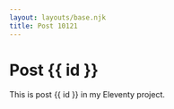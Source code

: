 ```yaml
---
layout: layouts/base.njk
title: Post 10121
---
```


# Post {{ id }}

This is post {{ id }} in my Eleventy project.

